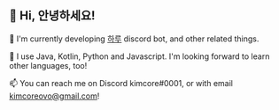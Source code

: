 ## 👋 Hi, 안녕하세요!
🔭   I'm currently developing [하루](https://haru.im/) discord bot, and other related things.

🌱   I use Java, Kotlin, Python and Javascript. I'm looking forward to learn other languages, too!

📫   You can reach me on Discord kimcore#0001, or with email [kimcoreovo@gmail.com](mailto:kimcoreovo@gmail.com)!
